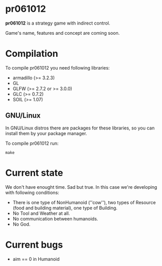 pr061012
========

**pr061012** is a strategy game with indirect control.

Game's name, features and concept are coming soon.

Compilation
===========

To compile pr061012 you need following libraries:
* armadillo (>= 3.2.3)
* GL
* GLFW (>= 2.7.2 or >= 3.0.0)
* GLC (>= 0.7.2)
* SOIL (>= 1.07)

GNU/Linux
---------

In GNU/Linux distros there are packages for these libraries, so you can install
them by your package manager.

To compile pr061012 run:

    make

Current state
=============

We don't have enought time. Sad but true. In this case we're developing with
following conditions:

* There is one type of NonHumanoid (''cow''), two types of Resource (food
  and building material), one type of Building.
* No Tool and Weather at all.
* No communication between humanoids.
* No God.

Current bugs
============
* aim == 0 in Humanoid
